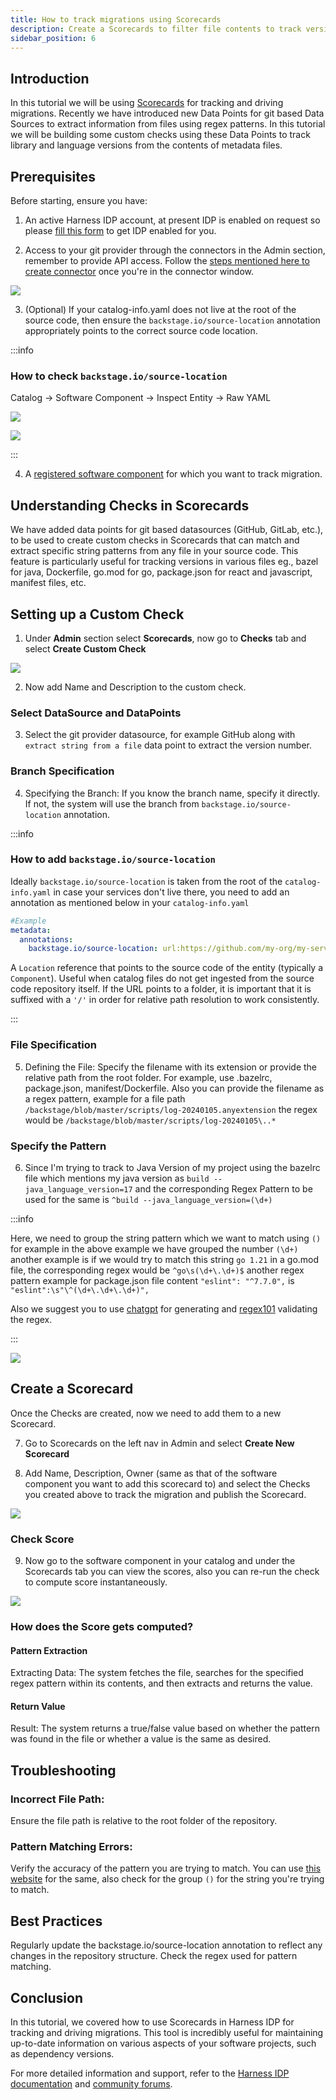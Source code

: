 ```yaml
---
title: How to track migrations using Scorecards
description: Create a Scorecards to filter file contents to track versions of Libraries and Tools  during migrations
sidebar_position: 6
---
```


## Introduction
In this tutorial we will be using [Scorecards](https://developer.harness.io/docs/internal-developer-portal/scorecards/scorecard) for tracking and driving migrations. Recently we have introduced new Data Points for git based Data Sources to extract information from files using regex patterns. In this tutorial we will be building some custom checks using these Data Points to track library and language versions from the contents of metadata files. 

## Prerequisites
Before starting, ensure you have:

1. An active Harness IDP account, at present IDP is enabled on request so please [fill this form](https://www.harness.io/demo/internal-developer-portal) to get IDP enabled for you. 

2. Access to your git provider through the connectors in the Admin section, remember to provide API access. Follow the [steps mentioned here to create connector](https://developer.harness.io/docs/category/code-repo-connectors) once you're in the connector window. 

![](./static/connector-sc.png)

3. (Optional) If your catalog-info.yaml does not live at the root of the source code, then ensure the `backstage.io/source-location` annotation appropriately points to the correct source code location.

:::info

### How to check `backstage.io/source-location`

Catalog -> Software Component -> Inspect Entity -> Raw YAML

![](./static/source-loc.png)

![](./static/rawyaml.png)

:::

4. A [registered software component](/docs/internal-developer-portal/tutorials/register-component-in-catalog) for which you want to track migration.

## Understanding Checks in Scorecards

We have added data points for git based datasources (GitHub, GitLab, etc.), to be used to create custom checks in Scorecards that can match and extract specific string patterns from any file in your source code. This feature is particularly useful for tracking versions in various files eg., bazel for java, Dockerfile, go.mod for go, package.json for react and javascript, manifest files, etc.


## Setting up a Custom Check

1. Under **Admin** section select **Scorecards**, now go to **Checks** tab and select **Create Custom Check**

![](./static/checks-tab.png)

2. Now add Name and Description to the custom check. 

### Select DataSource and DataPoints

3. Select the git provider datasource, for example GitHub along with `extract string from a file` data point to extract the version number. 

### Branch Specification
4. Specifying the Branch: If you know the branch name, specify it directly. If not, the system will use the branch from `backstage.io/source-location` annotation. 

:::info

### How to add `backstage.io/source-location`

Ideally `backstage.io/source-location` is taken from the root of the `catalog-info.yaml` in case your services don't live there, you need to add an annotation as mentioned below in your `catalog-info.yaml` 

```YAML
#Example
metadata:
  annotations:
    backstage.io/source-location: url:https://github.com/my-org/my-service/
```

A `Location` reference that points to the source code of the entity (typically a `Component`). Useful when catalog files do not get ingested from the source code repository itself. If the URL points to a folder, it is important that it is suffixed with a `'/'` in order for relative path resolution to work consistently.

:::

### File Specification
5. Defining the File: Specify the filename with its extension or provide the relative path from the root folder. For example, use .bazelrc, package.json, manifest/Dockerfile. Also you can provide the filename as a regex pattern, example for a file path `/backstage/blob/master/scripts/log-20240105.anyextension` the regex would be `/backstage/blob/master/scripts/log-20240105\..*` 

### Specify the Pattern

6. Since I'm trying to track to Java Version of my project using the bazelrc file which mentions my java version as `build --java_language_version=17` and the corresponding Regex Pattern to be used for the same is `^build --java_language_version=(\d+)`

:::info

Here, we need to group the string pattern which we want to match using `()` for example in the above example we have grouped the number `(\d+)` another example is if we would try to match this string `go 1.21` in a go.mod file, the corresponding regex would be `^go\s(\d+\.\d+)$` another regex pattern example for package.json file content `"eslint": "^7.7.0",` is `"eslint":\s"\^(\d+\.\d+\.\d+)",`

Also we suggest you to use [chatgpt](https://chat.openai.com/) for generating and [regex101](https://regex101.com/)  validating the regex. 

:::

![](./static/java-version.png)

## Create a Scorecard

Once the Checks are created, now we need to add them to a new Scorecard.

7. Go to Scorecards on the left nav in Admin and select **Create New Scorecard**

8. Add Name, Description, Owner (same as that of the software component you want to add this scorecard to) and select the Checks you created above to track the migration and publish the Scorecard. 

![](./static/create-scorecard.png)

### Check Score

9. Now go to the software component in your catalog and under the Scorecards tab you can view the scores, also you can re-run the check to compute score instantaneously. 

![](./static/java-check.png)

### How does the Score gets computed?

#### Pattern Extraction
Extracting Data: The system fetches the file, searches for the specified regex pattern within its contents, and then extracts and returns the value.

#### Return Value
Result: The system returns a true/false value based on whether the pattern was found in the file or whether a value is the same as desired.


## Troubleshooting 
### Incorrect File Path: 

Ensure the file path is relative to the root folder of the repository.

### Pattern Matching Errors: 

Verify the accuracy of the pattern you are trying to match. You can use [this website](http://regex101.com/) for the same, also check for the group `()` for the string you're trying to match. 


## Best Practices
Regularly update the backstage.io/source-location annotation to reflect any changes in the repository structure.
Check the regex used for pattern matching.

## Conclusion
In this tutorial, we covered how to use Scorecards in Harness IDP for tracking and driving migrations. This tool is incredibly useful for maintaining up-to-date information on various aspects of your software projects, such as dependency versions.

For more detailed information and support, refer to the [Harness IDP documentation](https://developer.harness.io/docs/internal-developer-portal) and [community forums](https://join.slack.com/t/harnesscommunity/shared_invite/zt-26s09zk9w-bIWy~~nZguW~P3SrPx6PdA).

